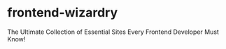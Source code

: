 # frontend-wizardry
 The Ultimate Collection of Essential Sites Every Frontend Developer Must Know!
